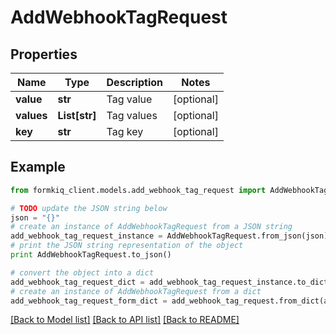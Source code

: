 # AddWebhookTagRequest


## Properties

Name | Type | Description | Notes
------------ | ------------- | ------------- | -------------
**value** | **str** | Tag value | [optional] 
**values** | **List[str]** | Tag values | [optional] 
**key** | **str** | Tag key | [optional] 

## Example

```python
from formkiq_client.models.add_webhook_tag_request import AddWebhookTagRequest

# TODO update the JSON string below
json = "{}"
# create an instance of AddWebhookTagRequest from a JSON string
add_webhook_tag_request_instance = AddWebhookTagRequest.from_json(json)
# print the JSON string representation of the object
print AddWebhookTagRequest.to_json()

# convert the object into a dict
add_webhook_tag_request_dict = add_webhook_tag_request_instance.to_dict()
# create an instance of AddWebhookTagRequest from a dict
add_webhook_tag_request_form_dict = add_webhook_tag_request.from_dict(add_webhook_tag_request_dict)
```
[[Back to Model list]](../README.md#documentation-for-models) [[Back to API list]](../README.md#documentation-for-api-endpoints) [[Back to README]](../README.md)


